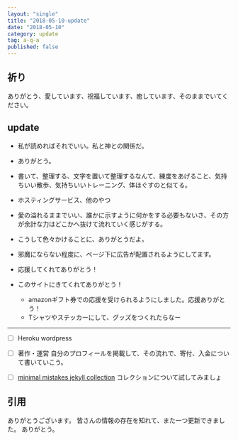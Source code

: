 ```yaml
---
layout: "single"
title: "2018-05-10-update"
date: "2018-05-10"
category: update
tag: a-q-a
published: false
---
```

## 祈り
ありがとう、愛しています、祝福しています、癒しています、そのままでいてください。

## update
- 私が読めればそれでいい。私と神との関係だ。
- ありがとう。

- 書いて、整理する、文字を置いて整理するなんて、練度をあげること、気持ちいい散歩、気持ちいいトレーニング、体ほぐすのと似てる。
- ホスティングサービス、他のやつ
- 愛の溢れるままでいい、誰かに示すように何かをする必要もないさ、その方が余計な力はどこかへ抜けて流れていく感じがする。
- こうして色々かけることに、ありがとうだよ。
- 邪魔にならない程度に、ページ下に広告が配置されるようにしてます。
- 応援してくれてありがとう！
- このサイトにきてくれてありがとう！
  - amazonギフト券での応援を受けられるようにしました。応援ありがとう！
  - Tシャツやステッカーにして、グッズをつくれたらなー

-----
- [ ] Heroku wordpress
- [ ] 著作・運営
自分のプロフィールを掲載して、その流れで、寄付、入金について書いていこう。

- [ ] [minimal mistakes jekyll collection](https://mmistakes.github.io/minimal-mistakes/docs/collections/)
コレクションについて試してみましょ


## 引用
ありがとうございます。
皆さんの情報の存在を知れて、また一つ更新できました。
ありがとう。
